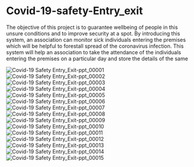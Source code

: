 # Covid-19-safety-Entry_exit


The objective of this project is to guarantee wellbeing of 
people in this unsure conditions and to improve security at a 
spot. By introducing this system, an association can monitor 
sick individuals entering the premises which will be helpful 
to forestall spread of the coronavirus infection. 
This system will help an association to take the attendance 
of the individuals entering the premises on a particular day 
and store the details of the same

![Covid-19 Safety Entry_Exit-ppt_00001](https://user-images.githubusercontent.com/96056284/193695484-fe133cb0-0ed2-4112-8696-953f66a5b4e5.jpg)
![Covid-19 Safety Entry_Exit-ppt_00002](https://user-images.githubusercontent.com/96056284/193695496-30241a0b-93f4-4b85-9c2f-b8e04773cacf.jpg)
![Covid-19 Safety Entry_Exit-ppt_00003](https://user-images.githubusercontent.com/96056284/193695504-761a08f4-c347-40c8-a9f9-4b84a24a580f.jpg)
![Covid-19 Safety Entry_Exit-ppt_00004](https://user-images.githubusercontent.com/96056284/193695514-f0c7250c-e545-4ccc-9676-8c8b5cba0ea2.jpg)
![Covid-19 Safety Entry_Exit-ppt_00005](https://user-images.githubusercontent.com/96056284/193695520-ed92f9e0-5551-4b5e-963a-e8b0ce4303f2.jpg)
![Covid-19 Safety Entry_Exit-ppt_00006](https://user-images.githubusercontent.com/96056284/193695525-ec7336e6-5353-4974-9e3f-e9e969cff645.jpg)
![Covid-19 Safety Entry_Exit-ppt_00007](https://user-images.githubusercontent.com/96056284/193695532-b344a313-d365-4732-b5bb-12b9528c2623.jpg)
![Covid-19 Safety Entry_Exit-ppt_00008](https://user-images.githubusercontent.com/96056284/193695540-3403a880-85e8-4eac-98db-7942ffd3c782.jpg)
![Covid-19 Safety Entry_Exit-ppt_00009](https://user-images.githubusercontent.com/96056284/193695545-4c41e8e0-cf53-46ab-9037-4f61ba52d146.jpg)
![Covid-19 Safety Entry_Exit-ppt_00010](https://user-images.githubusercontent.com/96056284/193695553-9278dd14-6c9b-458b-b57b-409e6c7f53a0.jpg)
![Covid-19 Safety Entry_Exit-ppt_00011](https://user-images.githubusercontent.com/96056284/193695557-31ce6da3-ddda-4375-8165-382d19394931.jpg)
![Covid-19 Safety Entry_Exit-ppt_00012](https://user-images.githubusercontent.com/96056284/193695575-c0a989b4-1d61-4ed3-af37-82432c362ea4.jpg)
![Covid-19 Safety Entry_Exit-ppt_00013](https://user-images.githubusercontent.com/96056284/193695591-1eaedd2a-c140-4c0a-908e-5be1b192c7eb.jpg)
![Covid-19 Safety Entry_Exit-ppt_00014](https://user-images.githubusercontent.com/96056284/193695608-5b24361f-4657-48e8-a335-143b5ee48842.jpg)
![Covid-19 Safety Entry_Exit-ppt_00015](https://user-images.githubusercontent.com/96056284/193695622-93a2e3cd-dfa6-41cc-9de9-51a7253bf9f4.jpg)
